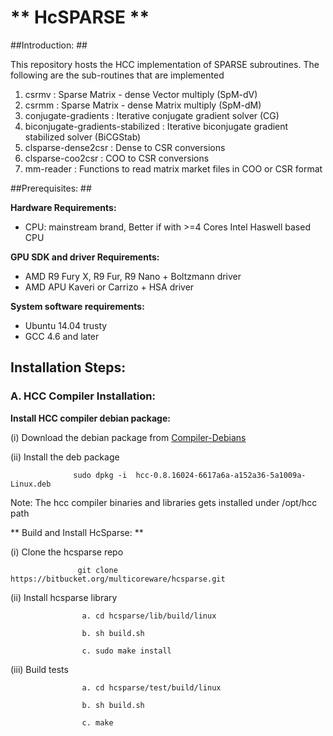 # ** HcSPARSE ** #

##Introduction: ##

This repository hosts the HCC implementation of SPARSE subroutines. The following are the sub-routines that are implemented

1. csrmv  : Sparse Matrix - dense Vector multiply (SpM-dV)
2. csrmm  : Sparse Matrix - dense Matrix multiply (SpM-dM)
3. conjugate-gradients : Iterative conjugate gradient solver (CG)
4. biconjugate-gradients-stabilized : Iterative biconjugate gradient stabilized solver (BiCGStab)
5. clsparse-dense2csr : Dense to CSR conversions
6. clsparse-coo2csr : COO to CSR conversions 
7. mm-reader : Functions to read matrix market files in COO or CSR format

##Prerequisites: ##

**Hardware Requirements:**

* CPU: mainstream brand, Better if with >=4 Cores Intel Haswell based CPU 


**GPU SDK and driver Requirements:**

* AMD R9 Fury X, R9 Fur, R9 Nano + Boltzmann driver
* AMD APU Kaveri or Carrizo + HSA driver

**System software requirements:**

* Ubuntu 14.04 trusty
* GCC 4.6 and later


## Installation Steps:    

### A. HCC Compiler Installation: 
   
**Install HCC compiler debian package:**

 (i) Download the debian package from  [Compiler-Debians](https://bitbucket.org/multicoreware/hcc/downloads/hcc-0.8.16024-6617a6a-a152a36-5a1009a-Linux.deb)

 (ii) Install the deb package 
               
                  sudo dpkg -i  hcc-0.8.16024-6617a6a-a152a36-5a1009a-Linux.deb
                  
   Note: The hcc compiler binaries and libraries gets installed under /opt/hcc path
   
** Build and Install HcSparse: **
 
 (i) Clone the hcsparse repo 
 
                   git clone https://bitbucket.org/multicoreware/hcsparse.git
                   
 (ii) Install hcsparse library
                    
                    a. cd hcsparse/lib/build/linux
                    
                    b. sh build.sh
                    
                    c. sudo make install
                    
 (iii) Build tests
 
                    a. cd hcsparse/test/build/linux
                     
                    b. sh build.sh
                    
                    c. make
